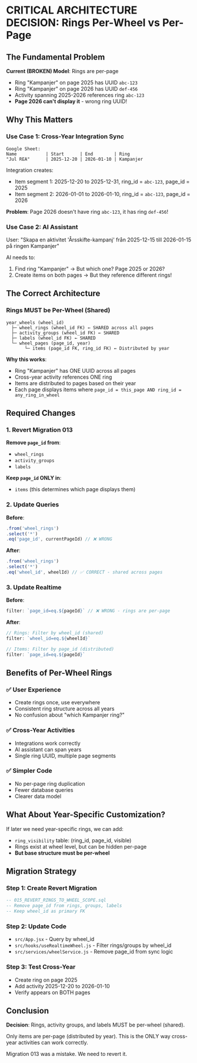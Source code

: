 # CRITICAL ARCHITECTURE DECISION: Rings Per-Wheel vs Per-Page

## The Fundamental Problem

**Current (BROKEN) Model**: Rings are per-page
- Ring "Kampanjer" on page 2025 has UUID `abc-123`
- Ring "Kampanjer" on page 2026 has UUID `def-456`
- Activity spanning 2025-2026 references ring `abc-123`
- **Page 2026 can't display it** - wrong ring UUID!

## Why This Matters

### Use Case 1: Cross-Year Integration Sync
```
Google Sheet:
Name           | Start      | End        | Ring
"Jul REA"      | 2025-12-20 | 2026-01-10 | Kampanjer
```

Integration creates:
- Item segment 1: 2025-12-20 to 2025-12-31, ring_id = `abc-123`, page_id = 2025
- Item segment 2: 2026-01-01 to 2026-01-10, ring_id = `abc-123`, page_id = 2026

**Problem**: Page 2026 doesn't have ring `abc-123`, it has ring `def-456`!

### Use Case 2: AI Assistant
User: "Skapa en aktivitet 'Årsskifte-kampanj' från 2025-12-15 till 2026-01-15 på ringen Kampanjer"

AI needs to:
1. Find ring "Kampanjer" → But which one? Page 2025 or 2026?
2. Create items on both pages → But they reference different rings!

## The Correct Architecture

### Rings MUST be Per-Wheel (Shared)

```
year_wheels (wheel_id)
  ├─ wheel_rings (wheel_id FK) ← SHARED across all pages
  ├─ activity_groups (wheel_id FK) ← SHARED
  ├─ labels (wheel_id FK) ← SHARED
  └─ wheel_pages (page_id, year)
       └─ items (page_id FK, ring_id FK) ← Distributed by year
```

**Why this works**:
- Ring "Kampanjer" has ONE UUID across all pages
- Cross-year activity references ONE ring
- Items are distributed to pages based on their year
- Each page displays items where `page_id = this_page AND ring_id = any_ring_in_wheel`

## Required Changes

### 1. Revert Migration 013
**Remove `page_id` from**:
- `wheel_rings`
- `activity_groups`  
- `labels`

**Keep `page_id` ONLY in**:
- `items` (this determines which page displays them)

### 2. Update Queries
**Before**:
```javascript
.from('wheel_rings')
.select('*')
.eq('page_id', currentPageId) // ❌ WRONG
```

**After**:
```javascript
.from('wheel_rings')
.select('*')
.eq('wheel_id', wheelId) // ✅ CORRECT - shared across pages
```

### 3. Update Realtime
**Before**:
```javascript
filter: `page_id=eq.${pageId}` // ❌ WRONG - rings are per-page
```

**After**:
```javascript
// Rings: Filter by wheel_id (shared)
filter: `wheel_id=eq.${wheelId}`

// Items: Filter by page_id (distributed)
filter: `page_id=eq.${pageId}`
```

## Benefits of Per-Wheel Rings

### ✅ User Experience
- Create rings once, use everywhere
- Consistent ring structure across all years
- No confusion about "which Kampanjer ring?"

### ✅ Cross-Year Activities
- Integrations work correctly
- AI assistant can span years
- Single ring UUID, multiple page segments

### ✅ Simpler Code
- No per-page ring duplication
- Fewer database queries
- Clearer data model

## What About Year-Specific Customization?

If later we need year-specific rings, we can add:
- `ring_visibility` table: (ring_id, page_id, visible)
- Rings exist at wheel level, but can be hidden per-page
- **But base structure must be per-wheel**

## Migration Strategy

### Step 1: Create Revert Migration
```sql
-- 015_REVERT_RINGS_TO_WHEEL_SCOPE.sql
-- Remove page_id from rings, groups, labels
-- Keep wheel_id as primary FK
```

### Step 2: Update Code
- `src/App.jsx` - Query by wheel_id
- `src/hooks/useRealtimeWheel.js` - Filter rings/groups by wheel_id
- `src/services/wheelService.js` - Remove page_id from sync logic

### Step 3: Test Cross-Year
- Create ring on page 2025
- Add activity 2025-12-20 to 2026-01-10
- Verify appears on BOTH pages

## Conclusion

**Decision**: Rings, activity groups, and labels MUST be per-wheel (shared).

Only items are per-page (distributed by year). This is the ONLY way cross-year activities can work correctly.

Migration 013 was a mistake. We need to revert it.
